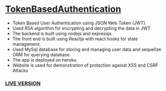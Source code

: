 # [TokenBasedAuthentication](https://token-based-auth.herokuapp.com/)

* Token Based User Authentication using JSON Web Token (JWT).
* Used RSA algorithm for encrypting and decrypting the data in JWT. 
* The backend is built using nodejs and expressjs.
* The front end is built using Reactjs with react hooks for state management.
* Used MySql database for storing and managing user data and sequelize ORM for querying database.
* The app is deployed on heroku.
* Website is used for demonstration of protection against XSS and CSRF Attacks
  
### [LIVE VERSION](https://token-based-auth.herokuapp.com/)
